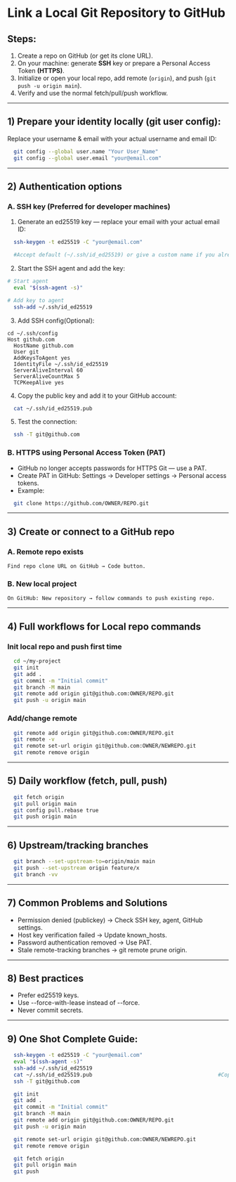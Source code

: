 # Link a Local Git Repository to GitHub

## Steps:
1. Create a repo on GitHub (or get its clone URL).  
2. On your machine: generate **SSH** key or prepare a Personal Access Token **(HTTPS)**.  
3. Initialize or open your local repo, add remote (`origin`), and push (`git push -u origin main`).  
4. Verify and use the normal fetch/pull/push workflow.  

---

## 1) Prepare your identity locally (git user config):

Replace your username & email with your actual username and email ID:

```bash
  git config --global user.name "Your User_Name"
  git config --global user.email "your@email.com"
```

---

## 2) Authentication options

### A. SSH key (Preferred for developer machines)

1. Generate an ed25519 key — replace your email with your actual email ID:
   
```bash
  ssh-keygen -t ed25519 -C "your@email.com"

  #Accept default (~/.ssh/id_ed25519) or give a custom name if you already have keys
```

2. Start the SSH agent and add the key:
   
```bash
# Start agent
  eval "$(ssh-agent -s)"

# Add key to agent
  ssh-add ~/.ssh/id_ed25519
```

3. Add SSH config(Optional):
   
```
cd ~/.ssh/config
Host github.com
  HostName github.com
  User git
  AddKeysToAgent yes
  IdentityFile ~/.ssh/id_ed25519
  ServerAliveInterval 60
  ServerAliveCountMax 5
  TCPKeepAlive yes
```

4. Copy the public key and add it to your GitHub account:
   
```bash
  cat ~/.ssh/id_ed25519.pub
```

5. Test the connection:
   
```bash
  ssh -T git@github.com
```

### B. HTTPS using Personal Access Token (PAT)
- GitHub no longer accepts passwords for HTTPS Git — use a PAT.
- Create PAT in GitHub: Settings → Developer settings → Personal access tokens.
- Example:
  
```bash
  git clone https://github.com/OWNER/REPO.git
```

---

## 3) Create or connect to a GitHub repo

### A. Remote repo exists

    Find repo clone URL on GitHub → Code button.

### B. New local project

    On GitHub: New repository → follow commands to push existing repo.

---

## 4) Full workflows for Local repo commands

### Init local repo and push first time

```bash
  cd ~/my-project
  git init
  git add .
  git commit -m "Initial commit"
  git branch -M main
  git remote add origin git@github.com:OWNER/REPO.git
  git push -u origin main
```

### Add/change remote

```bash
  git remote add origin git@github.com:OWNER/REPO.git
  git remote -v
  git remote set-url origin git@github.com:OWNER/NEWREPO.git
  git remote remove origin
```

---

## 5) Daily workflow (fetch, pull, push)

```bash
  git fetch origin
  git pull origin main
  git config pull.rebase true
  git push origin main
```
---

## 6) Upstream/tracking branches

```bash
  git branch --set-upstream-to=origin/main main
  git push --set-upstream origin feature/x
  git branch -vv
```
---

## 7) Common Problems and Solutions
- Permission denied (publickey) → Check SSH key, agent, GitHub settings.
- Host key verification failed → Update known_hosts.
- Password authentication removed → Use PAT.
- Stale remote-tracking branches → git remote prune origin.
---

## 8) Best practices
- Prefer ed25519 keys.
- Use --force-with-lease instead of --force.
- Never commit secrets.
---

## 9) One Shot Complete Guide:

```bash
  ssh-keygen -t ed25519 -C "your@email.com"
  eval "$(ssh-agent -s)"
  ssh-add ~/.ssh/id_ed25519
  cat ~/.ssh/id_ed25519.pub                                        #Copy the public key and add it to your GitHub account
  ssh -T git@github.com

  git init
  git add .
  git commit -m "Initial commit"
  git branch -M main
  git remote add origin git@github.com:OWNER/REPO.git
  git push -u origin main

  git remote set-url origin git@github.com:OWNER/NEWREPO.git
  git remote remove origin

  git fetch origin
  git pull origin main
  git push
```
